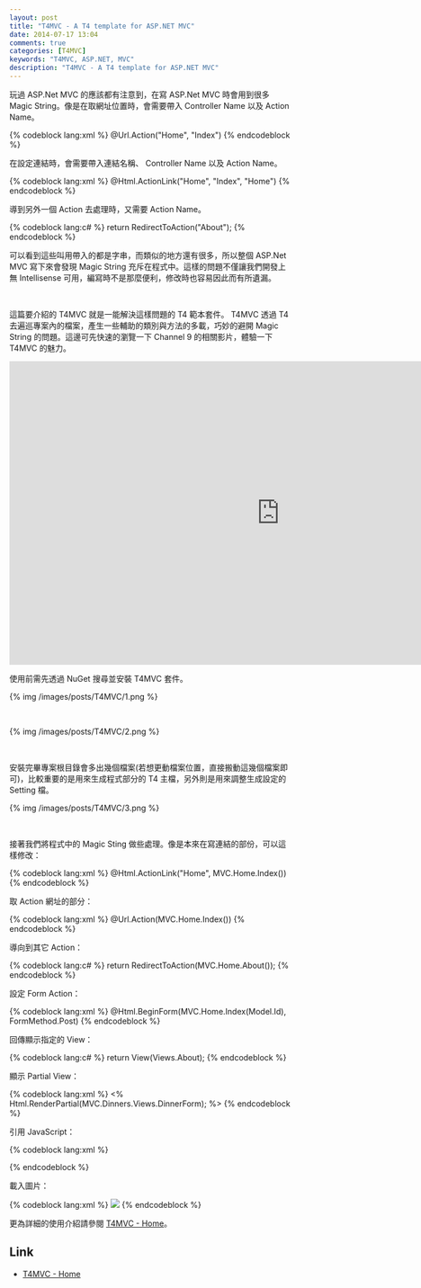 ```yaml
---
layout: post
title: "T4MVC - A T4 template for ASP.NET MVC"
date: 2014-07-17 13:04
comments: true
categories: [T4MVC]
keywords: "T4MVC, ASP.NET, MVC"
description: "T4MVC - A T4 template for ASP.NET MVC"
---
```


玩過 ASP.Net MVC 的應該都有注意到，在寫 ASP.Net MVC 時會用到很多 Magic String。像是在取網址位置時，會需要帶入 Controller Name 以及 Action Name。  

<!-- More -->

{% codeblock lang:xml %}
@Url.Action("Home", "Index")
{% endcodeblock %}

在設定連結時，會需要帶入連結名稱、 Controller Name 以及 Action Name。

{% codeblock lang:xml %}
@Html.ActionLink("Home", "Index", "Home")
{% endcodeblock %}

導到另外一個 Action 去處理時，又需要 Action Name。  

{% codeblock lang:c# %}
return RedirectToAction("About");
{% endcodeblock %}

可以看到這些叫用帶入的都是字串，而類似的地方還有很多，所以整個 ASP.Net MVC 寫下來會發現 Magic String 充斥在程式中。這樣的問題不僅讓我們開發上無 Intellisense 可用，編寫時不是那麼便利，修改時也容易因此而有所遺漏。 

<br/>

這篇要介紹的 T4MVC 就是一能解決這樣問題的 T4 範本套件。 T4MVC 透過 T4 去遍巡專案內的檔案，產生一些輔助的類別與方法的多載，巧妙的避開 Magic String 的問題。這邊可先快速的瀏覽一下 Channel 9 的相關影片，體驗一下 T4MVC 的魅力。  

<iframe src="http://channel9.msdn.com/Blogs/jongalloway/Jon-Takes-Five-with-David-Ebbo-on-T4MVC/player?h=540&w=960" style="height:540px;width:960px;" allowFullScreen frameBorder="0" scrolling="no"></iframe>  

<br/>

使用前需先透過 NuGet 搜尋並安裝 T4MVC 套件。 

{% img /images/posts/T4MVC/1.png %}

<br/>

{% img /images/posts/T4MVC/2.png %}

<br/>

安裝完畢專案根目錄會多出幾個檔案(若想更動檔案位置，直接搬動這幾個檔案即可)，比較重要的是用來生成程式部分的 T4 主檔，另外則是用來調整生成設定的 Setting 檔。  

{% img /images/posts/T4MVC/3.png %}

<br/>

接著我們將程式中的 Magic Sting 做些處理。像是本來在寫連結的部份，可以這樣修改：  

{% codeblock lang:xml %}
@Html.ActionLink("Home", MVC.Home.Index())
{% endcodeblock %}


取 Action 網址的部分：  

{% codeblock lang:xml %}
@Url.Action(MVC.Home.Index())
{% endcodeblock %}


導向到其它 Action：   

{% codeblock lang:c# %}
return RedirectToAction(MVC.Home.About());
{% endcodeblock %}


設定 Form Action：  

{% codeblock lang:xml %}
@Html.BeginForm(MVC.Home.Index(Model.Id), FormMethod.Post)
{% endcodeblock %}


回傳顯示指定的 View：  

{% codeblock lang:c# %}
return View(Views.About);
{% endcodeblock %}


顯示 Partial View：  

{% codeblock lang:xml %}
<% Html.RenderPartial(MVC.Dinners.Views.DinnerForm); %>
{% endcodeblock %}


引用 JavaScript：  

{% codeblock lang:xml %}
<script src = " @Links.Scripts.jquery_validate_js " type = "text/javascript" ></script>
{% endcodeblock %}


載入圖片：  

{% codeblock lang:xml %}
<img src = "@Links.Content.install.images.bg_gif " >
{% endcodeblock %}


更為詳細的使用介紹請參閱 [T4MVC - Home](http://t4mvc.codeplex.com/)。

Link
----
* [T4MVC - Home](http://t4mvc.codeplex.com/)
